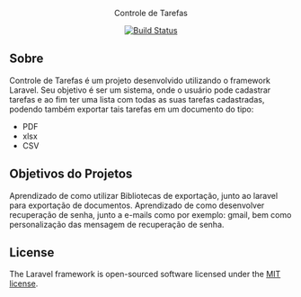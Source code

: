 <p align="center">Controle de Tarefas</p>

<p align="center">
<a href="https://travis-ci.org/laravel/framework"><img src="https://travis-ci.org/laravel/framework.svg" alt="Build Status"></a>
</p>

## Sobre

Controle de Tarefas é um projeto desenvolvido utilizando o framework Laravel. Seu objetivo é ser um sistema, onde o usuário pode cadastrar tarefas e ao fim ter uma lista com todas as suas tarefas cadastradas, podendo também exportar tais tarefas em um documento do tipo:

- PDF
- xlsx
- CSV

## Objetivos do Projetos

Aprendizado de como utilizar Bibliotecas de exportação, junto ao laravel para exportação de documentos.
Aprendizado de como desenvolver recuperação de senha, junto a e-mails como por exemplo: gmail, bem como personalização das mensagem de recuperação de senha.

## License

The Laravel framework is open-sourced software licensed under the [MIT license](https://opensource.org/licenses/MIT).
